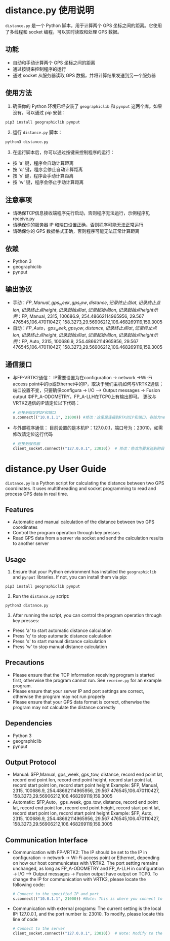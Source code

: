 # distance.py 使用说明

`distance.py` 是一个 Python 脚本，用于计算两个 GPS 坐标之间的距离。它使用了多线程和 socket 编程，可以实时读取和处理 GPS 数据。

## 功能

- 自动和手动计算两个 GPS 坐标之间的距离
- 通过按键来控制程序的运行
- 通过 socket 从服务器读取 GPS 数据，并将计算结果发送到另一个服务器

## 使用方法

1. 确保你的 Python 环境已经安装了 `geographiclib` 和 `pynput` 这两个库。如果没有，可以通过 pip 安装：

```bash
pip3 install geographiclib pynput
```

2. 运行 `distance.py` 脚本：

```bash
python3 distance.py
```

3. 在运行脚本后，你可以通过按键来控制程序的运行：

- 按 'a' 键，程序会自动计算距离
- 按 'q' 键，程序会停止自动计算距离
- 按 's' 键，程序会手动计算距离
- 按 'w' 键，程序会停止手动计算距离

## 注意事项

- 请确保TCP信息接收端程序先行启动，否则程序无法运行，示例程序见receive.py
- 请确保你的服务器 IP 和端口设置正确，否则程序可能无法正常运行
- 请确保你的 GPS 数据格式正确，否则程序可能无法正常计算距离

## 依赖

- Python 3
- geographiclib
- pynput

## 输出协议

- 手动：$FP,Manual, gps_week, gps_tow, distance, 记录终止点lat, 记录终止点lon, 记录终止点height, 记录起始点lat, 记录起始点lon, 记录起始点height
    示例：$FP, Manual, 2315, 100686.9, 254.48662114965956, 29.567 476545,106.470110427, 158.3273,29.56906212,106.468269119,159.3005
- 自动：$FP,Auto，gps_week, gps_tow, distance, 记录终止点lat, 记录终止点lon, 记录终止点height, 记录起始点lat, 记录起始点lon, 记录起始点height
    示例：$FP, Auto, 2315, 100686.9, 254.48662114965956, 29.567 476545,106.470110427, 158.3273,29.56906212,106.468269119,159.3005

## 通信接口

- 与FP-VRTK2通信： IP需要设置为在configuration -> network ->Wi-Fi access point中的ip或Ethernet中的IP，取决于我们主机如何与VRTK2通信；端口设置不变，只要确保configura -> I/O —> Output messages -> Fusion output 中FP_A-ODOMETRY，FP_A-LLH在TCP0上有输出即可。
    更改与VRTK2通信的IP请定位以下代码：
    ```python
    # 连接到指定的IP和端口
    s.connect(("10.0.1.1", 21000)) #修改：这里是连接到RTK的IP和端口，有线为networksetting中的Ethernet IP，无线为networksetting中的WIFI IP

- 与外部程序通信： 目前设置的是本机IP：127.0.0.1，端口号为：23010，如需修改请定位这行代码
    ```python
    # 连接到服务器
    client_socket.connect(("127.0.0.1", 23010))  # 修改：修改为要发送到的目标IP和端口

# distance.py User Guide

`distance.py` is a Python script for calculating the distance between two GPS coordinates. It uses multithreading and socket programming to read and process GPS data in real time.

## Features

- Automatic and manual calculation of the distance between two GPS coordinates
- Control the program operation through key presses
- Read GPS data from a server via socket and send the calculation results to another server

## Usage

1. Ensure that your Python environment has installed the `geographiclib` and `pynput` libraries. If not, you can install them via pip:

```bash
pip3 install geographiclib pynput
```

2. Run the `distance.py` script:

```bash
python3 distance.py
```

3. After running the script, you can control the program operation through key presses:

- Press 'a' to start automatic distance calculation
- Press 'q' to stop automatic distance calculation
- Press 's' to start manual distance calculation
- Press 'w' to stop manual distance calculation

## Precautions

- Please ensure that the TCP information receiving program is started first, otherwise the program cannot run. See `receive.py` for an example program.
- Please ensure that your server IP and port settings are correct, otherwise the program may not run properly
- Please ensure that your GPS data format is correct, otherwise the program may not calculate the distance correctly

## Dependencies

- Python 3
- geographiclib
- pynput

## Output Protocol

- Manual: $FP,Manual, gps_week, gps_tow, distance, record end point lat, record end point lon, record end point height, record start point lat, record start point lon, record start point height
    Example: $FP, Manual, 2315, 100686.9, 254.48662114965956, 29.567 476545,106.470110427, 158.3273,29.56906212,106.468269119,159.3005
- Automatic: $FP,Auto，gps_week, gps_tow, distance, record end point lat, record end point lon, record end point height, record start point lat, record start point lon, record start point height
    Example: $FP, Auto, 2315, 100686.9, 254.48662114965956, 29.567 476545,106.470110427, 158.3273,29.56906212,106.468269119,159.3005

## Communication Interface

- Communication with FP-VRTK2: The IP should be set to the IP in configuration -> network -> Wi-Fi access point or Ethernet, depending on how our host communicates with VRTK2. The port setting remains unchanged, as long as FP_A-ODOMETRY and FP_A-LLH in configuration -> I/O —> Output messages -> Fusion output have output on TCP0.
    To change the IP for communication with VRTK2, please locate the following code:
    ```python
    # Connect to the specified IP and port
    s.connect(("10.0.1.1", 21000)) #Note: This is where you connect to the RTK's IP and port. For wired connections, use the Ethernet IP in the network settings. For wireless, use the WIFI IP.
- Communication with external programs: The current setting is the local IP: 127.0.0.1, and the port number is: 23010. To modify, please locate this line of code
    ```python
    # Connect to the server
    client_socket.connect(("127.0.0.1", 23010))  # Note: Modify to the target IP and port you want to send to.
```
